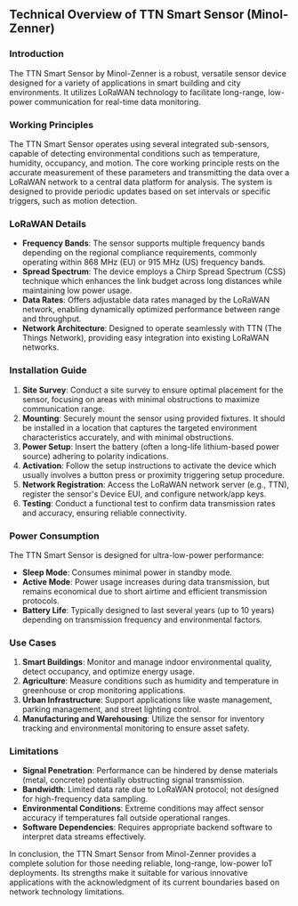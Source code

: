 ## Technical Overview of TTN Smart Sensor (Minol-Zenner)

### Introduction

The TTN Smart Sensor by Minol-Zenner is a robust, versatile sensor device designed for a variety of applications in smart building and city environments. It utilizes LoRaWAN technology to facilitate long-range, low-power communication for real-time data monitoring.

### Working Principles

The TTN Smart Sensor operates using several integrated sub-sensors, capable of detecting environmental conditions such as temperature, humidity, occupancy, and motion. The core working principle rests on the accurate measurement of these parameters and transmitting the data over a LoRaWAN network to a central data platform for analysis. The system is designed to provide periodic updates based on set intervals or specific triggers, such as motion detection.

### LoRaWAN Details

- **Frequency Bands**: The sensor supports multiple frequency bands depending on the regional compliance requirements, commonly operating within 868 MHz (EU) or 915 MHz (US) frequency bands.
- **Spread Spectrum**: The device employs a Chirp Spread Spectrum (CSS) technique which enhances the link budget across long distances while maintaining low power usage.
- **Data Rates**: Offers adjustable data rates managed by the LoRaWAN network, enabling dynamically optimized performance between range and throughput.
- **Network Architecture**: Designed to operate seamlessly with TTN (The Things Network), providing easy integration into existing LoRaWAN networks.

### Installation Guide

1. **Site Survey**: Conduct a site survey to ensure optimal placement for the sensor, focusing on areas with minimal obstructions to maximize communication range.
2. **Mounting**: Securely mount the sensor using provided fixtures. It should be installed in a location that captures the targeted environment characteristics accurately, and with minimal obstructions.
3. **Power Setup**: Insert the battery (often a long-life lithium-based power source) adhering to polarity indications.
4. **Activation**: Follow the setup instructions to activate the device which usually involves a button press or proximity triggering setup procedure.
5. **Network Registration**: Access the LoRaWAN network server (e.g., TTN), register the sensor's Device EUI, and configure network/app keys.
6. **Testing**: Conduct a functional test to confirm data transmission rates and accuracy, ensuring reliable connectivity.

### Power Consumption

The TTN Smart Sensor is designed for ultra-low-power performance:
- **Sleep Mode**: Consumes minimal power in standby mode.
- **Active Mode**: Power usage increases during data transmission, but remains economical due to short airtime and efficient transmission protocols.
- **Battery Life**: Typically designed to last several years (up to 10 years) depending on transmission frequency and environmental factors.

### Use Cases

1. **Smart Buildings**: Monitor and manage indoor environmental quality, detect occupancy, and optimize energy usage.
2. **Agriculture**: Measure conditions such as humidity and temperature in greenhouse or crop monitoring applications.
3. **Urban Infrastructure**: Support applications like waste management, parking management, and street lighting control.
4. **Manufacturing and Warehousing**: Utilize the sensor for inventory tracking and environmental monitoring to ensure asset safety.

### Limitations

- **Signal Penetration**: Performance can be hindered by dense materials (metal, concrete) potentially obstructing signal transmission.
- **Bandwidth**: Limited data rate due to LoRaWAN protocol; not designed for high-frequency data sampling.
- **Environmental Conditions**: Extreme conditions may affect sensor accuracy if temperatures fall outside operational ranges.
- **Software Dependencies**: Requires appropriate backend software to interpret data streams effectively.

In conclusion, the TTN Smart Sensor from Minol-Zenner provides a complete solution for those needing reliable, long-range, low-power IoT deployments. Its strengths make it suitable for various innovative applications with the acknowledgment of its current boundaries based on network technology limitations.